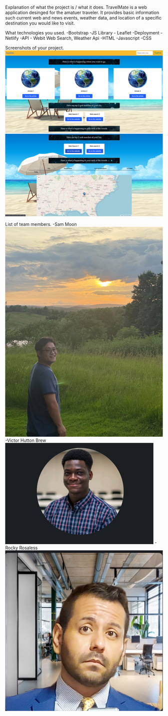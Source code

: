 Explanation of what the project is / what it does.
TravelMate is a web application desinged for the amatuer traveler. It provides basic information such current web and news events, weather data, and location of a specific destination you would like to visit.

What technologies you used.
-Bootstrap
-JS Library - Leaflet
-Deployment -Netlify
-API - Webit Web Search, Weather Api
-HTML
-Javascript
-CSS

Screenshots of your project.
![image info](image2.png)
![image info](image3.png)

List of team members.
-Sam Moon
![image info](sam.jpg)
-Victor Hutton Brew
![image info](Victor.png)
-Rocky Rosaless
![image info](Rocky.png)

